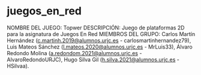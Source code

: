 # juegos_en_red
NOMBRE DEL JUEGO: Topwer
DESCRIPCIÓN: Juego de plataformas 2D para la asignatura de Juegos En Red
MIEMBROS DEL GRUPO: Carlos Martín Hernández (c.martinh.2019@alumnos.urjc.es - carlosmartinhernandez79), Luis Mateos Sánchez (l.mateos.2020@alumnos.urjc.es - MrLuis33), Álvaro Redondo Molina (a.redondom.2021@alumnos.urjc.es - AlvaroRedondoURJC), Hugo Silva Gil (h.silva.2021@alumnos.urjc.es - HSilvaa).
